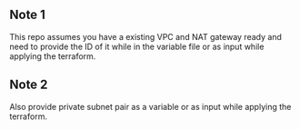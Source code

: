 ## Note 1
This repo assumes you have a existing VPC and NAT gateway ready and need to provide the ID of it while in the variable file or as input while applying the terraform.

## Note 2
Also provide private subnet pair as a variable or as input while applying the terraform.